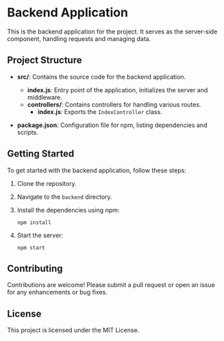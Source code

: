 # Backend Application

This is the backend application for the project. It serves as the server-side component, handling requests and managing data.

## Project Structure

- **src/**: Contains the source code for the backend application.
  - **index.js**: Entry point of the application, initializes the server and middleware.
  - **controllers/**: Contains controllers for handling various routes.
    - **index.js**: Exports the `IndexController` class.

- **package.json**: Configuration file for npm, listing dependencies and scripts.

## Getting Started

To get started with the backend application, follow these steps:

1. Clone the repository.
2. Navigate to the `backend` directory.
3. Install the dependencies using npm:

   ```
   npm install
   ```

4. Start the server:

   ```
   npm start
   ```

## Contributing

Contributions are welcome! Please submit a pull request or open an issue for any enhancements or bug fixes.

## License

This project is licensed under the MIT License.
